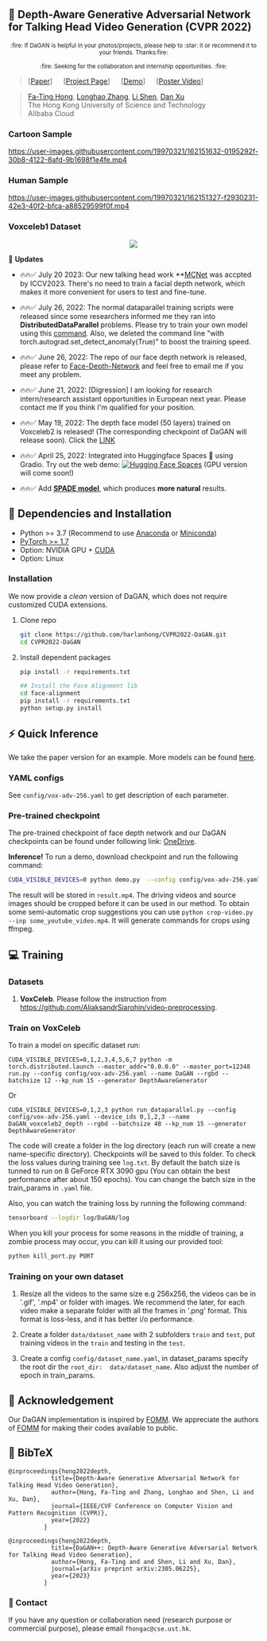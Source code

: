 
## :book: Depth-Aware Generative Adversarial Network for Talking Head Video Generation (CVPR 2022)
<p align="center">
  <small>:fire: If DaGAN is helpful in your photos/projects, please help to :star: it or recommend it to your friends. Thanks:fire:</small>
</p>
<p align="center">
<small>:fire: Seeking for the collaboration and internship opportunities. :fire:</small>
</p>

> [[Paper](https://arxiv.org/abs/2203.06605)] &emsp; [[Project Page](https://harlanhong.github.io/publications/dagan.html)] &emsp; [[Demo](https://huggingface.co/spaces/HarlanHong/DaGAN)] &emsp; [[Poster Video](https://www.youtube.com/watch?v=nahsJNjWzGo&t=1s)]<br>
<!-- > [Fa-Ting Hong](https://harlanhong.github.io), [Longhao Zhang](https://dblp.org/pid/236/7382.html), [Li Shen](https://scholar.google.co.uk/citations?user=ABbCaxsAAAAJ&hl=en), [Dan Xu](https://www.danxurgb.net) <br> -->
<!-- > The Hong Kong University of Science and Technology, Alibaba Cloud -->
> [Fa-Ting Hong](https://harlanhong.github.io), [Longhao Zhang](), [Li Shen](), [Dan Xu](https://www.danxurgb.net) <br>
> The Hong Kong University of Science and Technology<br>
> Alibaba Cloud

### Cartoon Sample
https://user-images.githubusercontent.com/19970321/162151632-0195292f-30b8-4122-8afd-9b1698f1e4fe.mp4

### Human Sample
https://user-images.githubusercontent.com/19970321/162151327-f2930231-42e3-40f2-bfca-a88529599f0f.mp4

### Voxceleb1 Dataset
<p align="center">
  <img src="assets/visual_vox1.png">
</p>

:triangular_flag_on_post: **Updates** 
- :fire::fire::white_check_mark: July 20 2023: Our new talking head work **[MCNet](https://harlanhong.github.io/publications/mcnet.html) was accpted by ICCV2023. There's no need to train a facial depth network, which makes it more convenient for users to test and fine-tune.
- :fire::fire::white_check_mark: July 26, 2022: The normal dataparallel training scripts were released since some researchers informed me they ran into **DistributedDataParallel** problems. Please try to train your own model using this [command](#dataparallel). Also, we deleted the command line "with torch.autograd.set_detect_anomaly(True)" to boost the training speed.
- :fire::fire::white_check_mark: June 26, 2022: The repo of our face depth network is released, please refer to [Face-Depth-Network](https://github.com/harlanhong/Face-Depth-Network) and feel free to email me if you meet any problem.
- :fire::fire::white_check_mark: June 21, 2022: [Digression] I am looking for research intern/research assistant opportunities in European next year. Please contact me If you think I'm qualified for your position.
- :fire::fire::white_check_mark: May 19, 2022: The depth face model (50 layers) trained on Voxceleb2 is released! (The corresponding checkpoint of DaGAN will release soon). Click the [LINK](https://hkustconnect-my.sharepoint.com/:f:/g/personal/fhongac_connect_ust_hk/EkxzfH7zbGJNr-WVmPU6fcABWAMq_WJoExAl4SttKK6hBQ?e=fbtGlX)

- :fire::fire::white_check_mark: April 25, 2022: Integrated into Huggingface Spaces 🤗 using Gradio. Try out the web demo: [![Hugging Face Spaces](https://img.shields.io/badge/%F0%9F%A4%97%20Hugging%20Face-Spaces-blue)](https://huggingface.co/spaces/HarlanHong/DaGAN) (GPU version will come soon!)
- :fire::fire::white_check_mark: Add **[SPADE model](https://hkustconnect-my.sharepoint.com/:f:/g/personal/fhongac_connect_ust_hk/EjfeXuzwo3JMn7s0oOPN_q0B81P5Wgu_kbYJAh7uSAKS2w?e=XNZl3K)**, which produces **more natural** results.


## :wrench: Dependencies and Installation

- Python >= 3.7 (Recommend to use [Anaconda](https://www.anaconda.com/download/#linux) or [Miniconda](https://docs.conda.io/en/latest/miniconda.html))
- [PyTorch >= 1.7](https://pytorch.org/)
- Option: NVIDIA GPU + [CUDA](https://developer.nvidia.com/cuda-downloads)
- Option: Linux

### Installation
We now provide a *clean* version of DaGAN, which does not require customized CUDA extensions. <br>

1. Clone repo

    ```bash
    git clone https://github.com/harlanhong/CVPR2022-DaGAN.git
    cd CVPR2022-DaGAN
    ```

2. Install dependent packages

    ```bash
    pip install -r requirements.txt

    ## Install the Face Alignment lib
    cd face-alignment
    pip install -r requirements.txt
    python setup.py install
    ```
## :zap: Quick Inference

We take the paper version for an example. More models can be found [here](https://hkustconnect-my.sharepoint.com/:f:/g/personal/fhongac_connect_ust_hk/EjfeXuzwo3JMn7s0oOPN_q0B81P5Wgu_kbYJAh7uSAKS2w?e=KaQcPk).

### YAML configs
See ```config/vox-adv-256.yaml``` to get description of each parameter.

### Pre-trained checkpoint
The pre-trained checkpoint of face depth network and our DaGAN checkpoints can be found under following link: [OneDrive](https://hkustconnect-my.sharepoint.com/:f:/g/personal/fhongac_connect_ust_hk/EjfeXuzwo3JMn7s0oOPN_q0B81P5Wgu_kbYJAh7uSAKS2w?e=KaQcPk).

**Inference!**
To run a demo, download checkpoint and run the following command:

```bash
CUDA_VISIBLE_DEVICES=0 python demo.py  --config config/vox-adv-256.yaml --driving_video path/to/driving --source_image path/to/source --checkpoint path/to/checkpoint --relative --adapt_scale --kp_num 15 --generator DepthAwareGenerator 
```
The result will be stored in ```result.mp4```. The driving videos and source images should be cropped before it can be used in our method. To obtain some semi-automatic crop suggestions you can use ```python crop-video.py --inp some_youtube_video.mp4```. It will generate commands for crops using ffmpeg. 




## :computer: Training


### Datasets
 
1) **VoxCeleb**. Please follow the instruction from https://github.com/AliaksandrSiarohin/video-preprocessing.

### Train on VoxCeleb
To train a model on specific dataset run:
```
CUDA_VISIBLE_DEVICES=0,1,2,3,4,5,6,7 python -m torch.distributed.launch --master_addr="0.0.0.0" --master_port=12348 run.py --config config/vox-adv-256.yaml --name DaGAN --rgbd --batchsize 12 --kp_num 15 --generator DepthAwareGenerator
```
<div id="dataparallel" >Or</div>

```
CUDA_VISIBLE_DEVICES=0,1,2,3 python run_dataparallel.py --config config/vox-adv-256.yaml --device_ids 0,1,2,3 --name DaGAN_voxceleb2_depth --rgbd --batchsize 48 --kp_num 15 --generator DepthAwareGenerator
```


<!-- CUDA_VISIBLE_DEVICES=1,2,3,4,5,6,7 python -m torch.distributed.launch --master_addr="0.0.0.0" --master_port=12348 run.py --config config/vox-adv-256.yaml --name SpadeDaGAN --rgbd --batchsize 6 --kp_num 15 --generator SPADEDepthAwareGenerator -->

The code will create a folder in the log directory (each run will create a new name-specific directory).
Checkpoints will be saved to this folder.
To check the loss values during training see ```log.txt```.
By default the batch size is tunned to run on 8 GeForce RTX 3090 gpu (You can obtain the best performance after about 150 epochs). You can change the batch size in the train_params in ```.yaml``` file.


Also, you can watch the training loss by running the following command:
```bash
tensorboard --logdir log/DaGAN/log
```
When you kill your process for some reasons in the middle of training, a zombie process may occur, you can kill it using our provided tool:
 ```bash
python kill_port.py PORT
```

### Training on your own dataset
1) Resize all the videos to the same size e.g 256x256, the videos can be in '.gif', '.mp4' or folder with images.
We recommend the later, for each video make a separate folder with all the frames in '.png' format. This format is loss-less, and it has better i/o performance.

2) Create a folder ```data/dataset_name``` with 2 subfolders ```train``` and ```test```, put training videos in the ```train``` and testing in the ```test```.

3) Create a config ```config/dataset_name.yaml```, in dataset_params specify the root dir the ```root_dir:  data/dataset_name```. Also adjust the number of epoch in train_params.



## :scroll: Acknowledgement

 Our DaGAN implementation is inspired by [FOMM](https://github.com/AliaksandrSiarohin/first-order-model). We appreciate the authors of [FOMM](https://github.com/AliaksandrSiarohin/first-order-model) for making their codes available to public.

## :scroll: BibTeX

```
@inproceedings{hong2022depth,
            title={Depth-Aware Generative Adversarial Network for Talking Head Video Generation},
            author={Hong, Fa-Ting and Zhang, Longhao and Shen, Li and Xu, Dan},
            journal={IEEE/CVF Conference on Computer Vision and Pattern Recognition (CVPR)},
            year={2022}
          }

@inproceedings{hong2022depth,
            title={DaGAN++: Depth-Aware Generative Adversarial Network for Talking Head Video Generation},
            author={Hong, Fa-Ting and and Shen, Li and Xu, Dan},
            journal={arXiv preprint arXiv:2305.06225},
            year={2023}
          }
```

### :e-mail: Contact

If you have any question or collaboration need (research purpose or commercial purpose), please email `fhongac@cse.ust.hk`.
